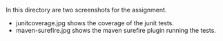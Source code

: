 In this directory are two screenshots for the assignment.
- junitcoverage.jpg shows the coverage of the junit tests.
- maven-surefire.jpg shows the maven surefire plugin running the tests.
